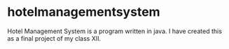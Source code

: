 # hotelmanagementsystem
Hotel Management System is a program written in java. I have created this as a final project of my class XII.
